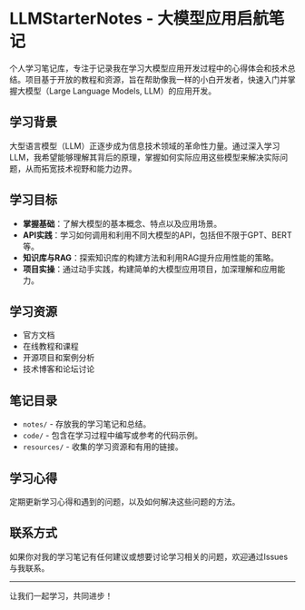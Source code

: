 # LLMStarterNotes - 大模型应用启航笔记

个人学习笔记库，专注于记录我在学习大模型应用开发过程中的心得体会和技术总结。项目基于开放的教程和资源，旨在帮助像我一样的小白开发者，快速入门并掌握大模型（Large Language Models, LLM）的应用开发。

## 学习背景

大型语言模型（LLM）正逐步成为信息技术领域的革命性力量。通过深入学习LLM，我希望能够理解其背后的原理，掌握如何实际应用这些模型来解决实际问题，从而拓宽技术视野和能力边界。

## 学习目标

- **掌握基础**：了解大模型的基本概念、特点以及应用场景。
- **API实践**：学习如何调用和利用不同大模型的API，包括但不限于GPT、BERT等。
- **知识库与RAG**：探索知识库的构建方法和利用RAG提升应用性能的策略。
- **项目实操**：通过动手实践，构建简单的大模型应用项目，加深理解和应用能力。

## 学习资源

- 官方文档
- 在线教程和课程
- 开源项目和案例分析
- 技术博客和论坛讨论

## 笔记目录

- `notes/` - 存放我的学习笔记和总结。
- `code/` - 包含在学习过程中编写或参考的代码示例。
- `resources/` - 收集的学习资源和有用的链接。

## 学习心得

定期更新学习心得和遇到的问题，以及如何解决这些问题的方法。

## 联系方式

如果你对我的学习笔记有任何建议或想要讨论学习相关的问题，欢迎通过Issues与我联系。

---

让我们一起学习，共同进步！
